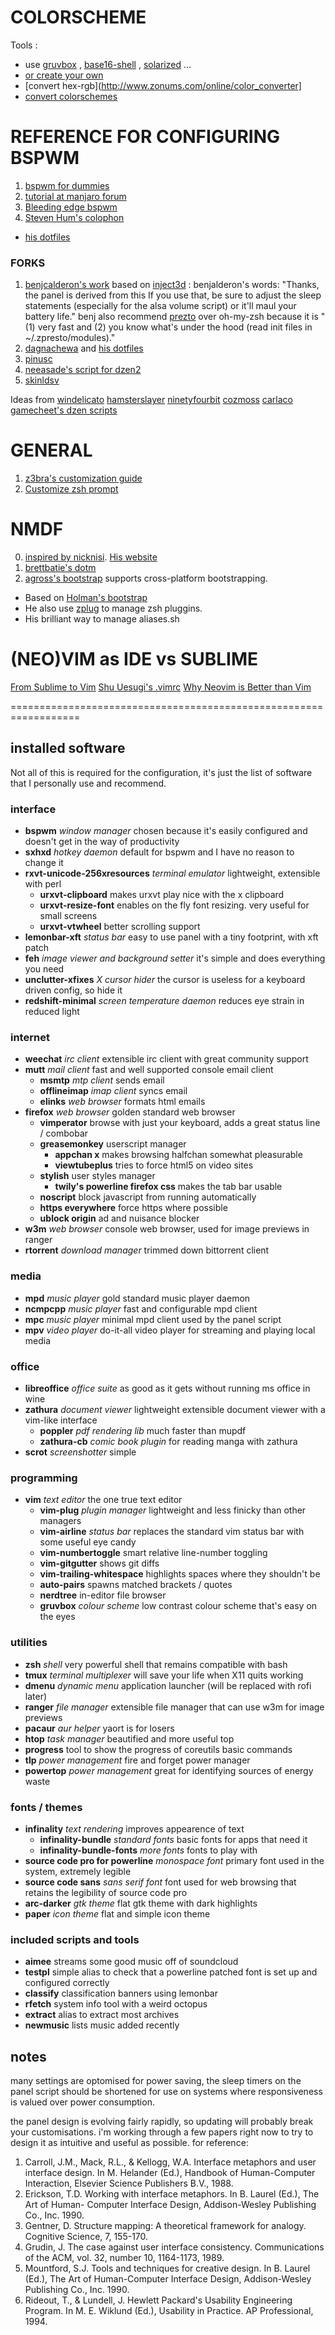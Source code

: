 COLORSCHEME
===========
Tools : 
+ use [gruvbox](?) , [base16-shell](https://github.com/morhetz/gruvbox) , [solarized](http://ethanschoonover.com/solarized) ...
+ [or create your own](http://ciembor.github.io/4bit)
+ [convert hex-rgb](http://www.zonums.com/online/color_converter]
+ [convert colorschemes](http://stayradiated.github.io/termcolors-web)

REFERENCE FOR CONFIGURING BSPWM
===============================
1. [bspwm for dummies](https://github.com/windelicato/dotfiles/wiki/bspwm-for-dummies)
2. [tutorial at manjaro forum](https://forum.manjaro.org/index.php?topic=18970.0)
3. [Bleeding edge bspwm](http://yuri-rage.github.io/geekery/2015/01/26/bleeding-edge-bspwm/)
4. [Steven Hum's colophon](http://thedarnedestthing.com/bspwm) 
  - [his dotfiles](https://github.com/sdothum/dotfiles)

### FORKS
1. [benjcalderon's work](https://www.reddit.com/r/unixporn/comments/3cdhz0/bspwm_after_4_months_with_bspwm_i_finally_made_my/)  based on [inject3d](https://www.reddit.com/r/unixporn/comments/3ngwcg/bspwm_gruvbox/) : benjalderon's words: "Thanks, the panel is derived from this If you use that, be sure to adjust the sleep statements (especially for the alsa volume script) or it'll maul your battery life." benj also recommend [prezto](https://github.com/sorin-ionescu/prezto) over oh-my-zsh because it is "(1) very fast and (2) you know what's under the hood (read init files in ~/.zpresto/modules)." 
2. [dagnachewa](https://www.reddit.com/search?q=dagnachewa+bspwm) and [his dotfiles](https://github.com/dagnachewa/dotfiles)
3. [pinusc](https://github.com/pinusc/dotfiles)
4. [neeasade's script for dzen2](https://github.com/neeasade/dotfiles)
5. [skinldsv](https://github.com/skjnldsv/dotfiles)

Ideas from [windelicato](https://github.com/windelicato/dotfiles) [hamsterslayer](https://github.com/hamsterslayer/dotfiles) [ninetyfourbit](https://github.com/ninetyfourbit/dotfiles) [cozmoss](https://www.reddit.com/r/unixporn/comments/2ye35o/bspwm_sadboys/) [carlaco](https://github.com/calarco/dotfiles) [gamecheet's dzen scripts](https://github.com/gamecheet)

GENERAL
=======
1. [z3bra's customization guide](http://blog.z3bra.org/2013/10/home-sweet-home.html#term)
2. [Customize zsh prompt](http://www.nparikh.org/unix/prompt.php#zsh)

NMDF
====
0. [inspired by nicknisi](https://github.com/nicknisi/dotfiles). [His website](http://nicknisi.com/)
1. [brettbatie's dotm](https://github.com/brettbatie/dotfiles/blob/master/bin/dotm)
2. [agross's bootstrap](https://github.com/agross/dotfiles/blob/master/bootstrap) supports cross-platform bootstrapping.
  * Based on [Holman's bootstrap](https://github.com/holman/dotfiles/blob/master/script/bootstrap)
  * He also use [zplug](https://github.com/b4b4r07/zplug) to manage zsh pluggins.
  * His brilliant way to manage aliases.sh

(NEO)VIM as IDE vs SUBLIME
==========================
[From Sublime to Vim](http://blog.kewah.com/2014/from-sublime-text-to-vim/)
[Shu Uesugi's .vimrc](http://chibicode.com/vimrc/)
[Why Neovim is Better than Vim](http://geoff.greer.fm/2015/01/15/why-neovim-is-better-than-vim/)

==================================================================
## installed software
Not all of this is required for the configuration, it's just the list of software that I personally use and recommend.

### interface
+ **bspwm** _window manager_  chosen because it's easily configured and doesn't get in the way of productivity
+ **sxhxd** _hotkey daemon_  default for bspwm and I have no reason to change it
+ **rxvt-unicode-256xresources** _terminal emulator_  lightweight, extensible with perl
  + **urxvt-clipboard**  makes urxvt play nice with the x clipboard
  + **urxvt-resize-font**  enables on the fly font resizing.  very useful for small screens
  + **urxvt-vtwheel**  better scrolling support
+ **lemonbar-xft** _status bar_ easy to use panel with a tiny footprint, with xft patch
+ **feh** _image viewer and background setter_  it's simple and does everything you need
+ **unclutter-xfixes** _X cursor hider_  the cursor is useless for a keyboard driven config, so hide it
+ **redshift-minimal** _screen temperature daemon_  reduces eye strain in reduced light

### internet
+ **weechat** _irc client_  extensible irc client with great community support
+ **mutt** _mail client_  fast and well supported console email client
  + **msmtp**  _mtp client_  sends email
  + **offlineimap** _imap client_  syncs email
  + **elinks** _web browser_ formats html emails
+ **firefox** _web browser_  golden standard web browser
  + **vimperator**  browse with just your keyboard, adds a great status line / combobar
  + **greasemonkey**  userscript manager
    + **appchan x**  makes browsing halfchan somewhat pleasurable
	+ **viewtubeplus**  tries to force html5 on video sites
  + **stylish**  user styles manager
    + **twily's powerline firefox css**  makes the tab bar usable
  + **noscript**  block javascript from running automatically
  + **https everywhere**  force https where possible
  + **ublock origin**  ad and nuisance blocker
+ **w3m** _web browser_  console web browser, used for image previews in ranger
+ **rtorrent** _download manager_  trimmed down bittorrent client

### media
+ **mpd** _music player_  gold standard music player daemon
+ **ncmpcpp** _music player_  fast and configurable mpd client
+ **mpc** _music player_  minimal mpd client used by the panel script
+ **mpv** _video player_  do-it-all video player for streaming and playing local media

### office
+ **libreoffice** _office suite_  as good as it gets without running ms office in wine
+ **zathura** _document viewer_  lightweight extensible document viewer with a vim-like interface
  + **poppler** _pdf rendering lib_  much faster than mupdf
  + **zathura-cb** _comic book plugin_  for reading manga with zathura
+ **scrot** _screenshotter_  simple

### programming
+ **vim** _text editor_  the one true text editor
  + **vim-plug** _plugin manager_  lightweight and less finicky than other managers
  + **vim-airline** _status bar_  replaces the standard vim status bar with some useful eye candy
  + **vim-numbertoggle**  smart relative line-number toggling
  + **vim-gitgutter**  shows git diffs
  + **vim-trailing-whitespace**  highlights spaces where they shouldn't be
  + **auto-pairs**  spawns matched brackets / quotes
  + **nerdtree**  in-editor file browser
  + **gruvbox** _colour scheme_  low contrast colour scheme that's easy on the eyes

### utilities
+ **zsh** _shell_ very powerful shell that remains compatible with bash
+ **tmux** _terminal multiplexer_  will save your life when X11 quits working
+ **dmenu** _dynamic menu_ application launcher (will be replaced with rofi later)
+ **ranger** _file manager_  extensible file manager that can use w3m for image previews
+ **pacaur** _aur helper_  yaort is for losers
+ **htop** _task manager_  beautified and more useful top
+ **progress** tool to show the progress of coreutils basic commands
+ **tlp** _power management_  fire and forget power manager
+ **powertop** _power management_  great for identifying sources of energy waste

### fonts / themes
+ **infinality** _text rendering_  improves appearence of text
  + **infinality-bundle** _standard fonts_  basic fonts for apps that need it
  + **infinality-bundle-fonts** _more fonts_  fonts to play with
+ **source code pro for powerline** _monospace font_  primary font used in the system, extremely legible
+ **source code sans** _sans serif font_  font used for web browsing that retains the legibility of source code pro
+ **arc-darker** _gtk theme_  flat gtk theme with dark highlights
+ **paper** _icon theme_  flat and simple icon theme

### included scripts and tools
+ **aimee** streams some good music off of soundcloud
+ **testpl**  simple alias to check that a powerline patched font is set up and configured correctly
+ **classify**  classification banners using lemonbar
+ **rfetch**  system info tool with a weird octopus
+ **extract**  alias to extract most archives
+ **newmusic**  lists music added recently

## notes
many settings are optomised for power saving, the sleep timers on the panel script should be shortened for use on systems where responsiveness is valued over power consumption.

the panel design is evolving fairly rapidly, so updating will probably break your customisations.  i'm working through a few papers right now to try to design it as intuitive and useful as possible.  for reference:

1. Carroll, J.M., Mack, R.L., & Kellogg, W.A. Interface metaphors and user interface design. In M. Helander (Ed.), Handbook of Human-Computer Interaction, Elsevier Science Publishers B.V., 1988.
2. Erickson, T.D. Working with interface metaphors. In B. Laurel (Ed.), The Art of Human- Computer Interface Design, Addison-Wesley Publishing Co., Inc. 1990.
3. Gentner, D. Structure mapping: A theoretical framework for analogy. Cognitive Science, 7, 155-170.
4. Grudin, J. The case against user interface consistency. Communications of the ACM, vol. 32, number 10, 1164-1173, 1989.
5. Mountford, S.J. Tools and techniques for creative design. In B. Laurel (Ed.), The Art of Human-Computer Interface Design, Addison-Wesley Publishing Co., Inc. 1990.
6. Rideout, T., & Lundell, J. Hewlett Packard's Usability Engineering Program. In M. E. Wiklund (Ed.), Usability in Practice. AP Professional, 1994. 
